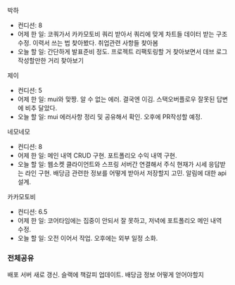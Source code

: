 
박하

- 컨디션: 8
- 어제 한 일: 코쿼가서 카카모토비 쿼리 받아서 쿼리에 맞게 차트들 데이터 받는 구조 수정. 이력서 쓰는 법 찾아봤다. 취업관련 사항들 찾아봄
- 오늘 할 일: 간단하게 발표준비 정도. 프로젝트 리팩토링할 거 찾아보면서 데브 로그 작성할만한 거리 찾아보기

제이

- 컨디션: 5
- 어제 한 일: mui와 맞짱. 알 수 없는 에러. 결국엔 이김. 스택오버플로우 잘못된 답변에 비추 달았다.
- 오늘 할 일: mui 에러사항 정리 및 공유해서 확인. 오후에 PR작성할 예정.

네모네모

- 컨디션: 8
- 어제 한 일: 메인 내역 CRUD 구현. 포트폴리오 수익 내역 구현.
- 오늘 할 일: 웹소켓 클라이언트와 스프링 서버간 연결해서 주식 현재가 시세 응답받는 라인 구현. 배당금 관련한 정보를 어떻게 받아서 저장할지 고민. 알림에 대한 api 설계.

카카모토비

- 컨디션: 6.5
- 어제 한 일: 코어타임에는 집중이 안되서 잘 못하고, 저녁에 포트폴리오 메인 내역 수정.
- 오늘 할 일: 오전 이어서 작업. 오후에는 외부 일정 소화.

### 전체공유

배포 서버 새로 갱신. 슬랙에 책갈피 업데이트. 배당금 정보 어떻게 얻어야할지